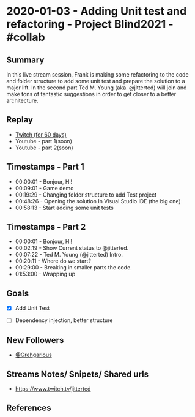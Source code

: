 
# 2020-01-03 - Adding Unit test and refactoring - Project Blind2021 - #collab

Summary
-------

In this live stream session, Frank is making some refactoring to the code and folder structure to add some unit test and prepare the solution to a major lift. In the second part Ted M. Young (aka. @jitterted) will join and make tons of fantastic suggestions in order to get closer to a better architecture.

Replay
------

- [Twitch (for 60 days)](https://www.twitch.tv/videos/530269968)
- Youtube - part 1(soon)
- Youtube - part 2(soon)


Timestamps - Part 1
--------

- 00:00:01 - Bonjour, Hi!
- 00:09:01 - Game demo
- 00:19:29 - Changing folder structure to add Test project
- 00:48:26 - Opening the solution In Visual Studio IDE (the big one)
- 00:58:13 - Start adding some unit tests

Timestamps - Part 2
--------

- 00:00:01 - Bonjour, Hi!
- 00:02:19 - Show Current status to @jitterted.
- 00:07:22 - Ted M. Young (@jitterted) Intro.
- 00:20:11 - Where do we start? 
- 00:29:00 - Breaking in smaller parts the code.
- 01:53:00 - Wrapping up

Goals
-----

- [X] Add Unit Test
- [ ] Dependency injection, better structure



New Followers
-------------

- [@Grehgarious](https://www.twitch.tv/Grehgarious)

Streams Notes/ Snipets/ Shared urls
-----------------------------------

- https://www.twitch.tv/jitterted


References
----------

